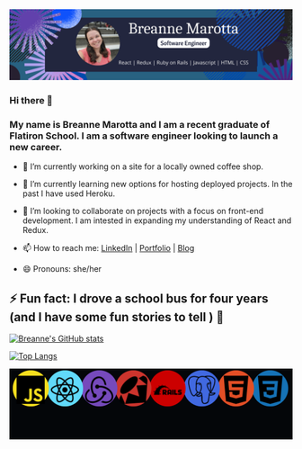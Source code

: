 <img src="images/Breanne Marotta (5).png" />

### Hi there 👋

### My name is Breanne Marotta and I am a recent graduate of Flatiron School. I am a software engineer looking to launch a new career. 

- 🔭 I’m currently working on a site for a locally owned coffee shop.

- 🌱 I’m currently learning new options for hosting deployed projects. In the past I have used Heroku.

- 👯 I’m looking to collaborate on projects with a focus on front-end development. I am intested in expanding my understanding of React and Redux.

- 📫 How to reach me: [LinkedIn](https://www.linkedin.com/in/bremarotta/) |  [Portfolio](https://bremarotta.wixsite.com/breanne) | [Blog](https://medium.com/@bremarotta) 
- 😄 Pronouns: she/her
## ⚡ Fun fact: I drove a school bus for four years (and I have some fun stories to tell ) 🚌


[![Breanne's GitHub stats](https://github-readme-stats.vercel.app/api?username=BreMarotta&hide=contribs,prs,issues)](https://github.com/bremarotta/github-readme-stats)

[![Top Langs](https://github-readme-stats.vercel.app/api/top-langs/?username=BreMarotta&hide=Procfile&layout=compact)](https://github.com/BreMarotta/github-readme-stats)


<img src="images/Orange Ebb and Flow Abstract LinkedIn Banner (4).png">



<!--
testing 
**BreMarotta/BreMarotta** is a ✨ _special_ ✨ repository because its `README.md` (this file) appears on your GitHub profile.

Here are some ideas to get you started:

- 🔭 I’m currently working on ...
- 🌱 I’m currently learning ...
- 👯 I’m looking to collaborate on ...
- 🤔 I’m looking for help with ...
- 💬 Ask me about ...
- 📫 How to reach me: ...
- 😄 Pronouns: ...
- ⚡ Fun fact: ...
-->
